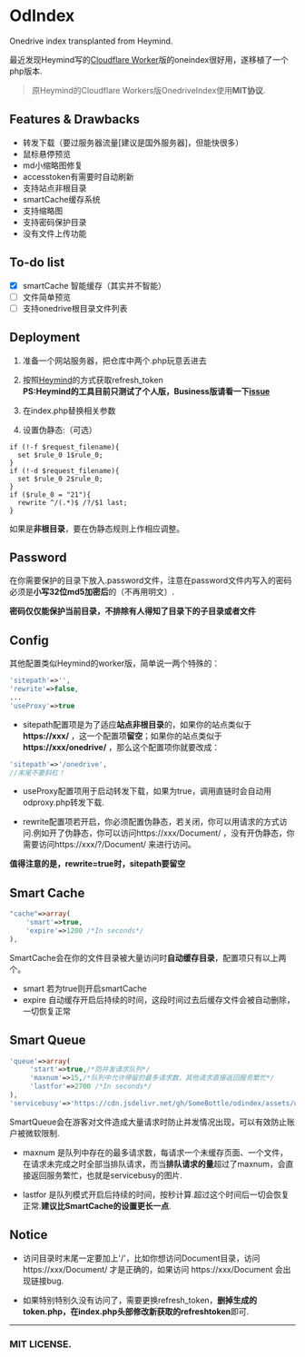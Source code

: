 # OdIndex
Onedrive index transplanted from Heymind.

最近发现Heymind写的<a href='https://github.com/heymind/OneDrive-Index-Cloudflare-Worker' target='_blank'>Cloudflare Worker</a>版的oneindex很好用，遂移植了一个php版本.

> 原Heymind的Cloudflare Workers版OnedriveIndex使用**MIT协议**.  

## Features & Drawbacks  
* 转发下载（要过服务器流量[建议是国外服务器]，但能快很多）   
* 鼠标悬停预览  
* md小缩略图修复  
* accesstoken有需要时自动刷新  
* 支持站点非根目录  
* smartCache缓存系统  
* 支持缩略图  
* 支持密码保护目录  
* 没有文件上传功能  

## To-do list
- [x] smartCache 智能缓存（其实并不智能）  
- [ ] 文件简单预览  
- [ ] 支持onedrive根目录文件列表  

## Deployment  
1. 准备一个网站服务器，把仓库中两个.php玩意丢进去  

2. 按照<a href='https://github.com/SomeBottle/OdIndex/blob/master/heymind/heymind.md' target='_blank'>Heymind</a>的方式获取refresh_token  
**PS:Heymind的工具目前只测试了个人版，Business版请看一下<a href='https://github.com/heymind/OneDrive-Index-Cloudflare-Worker/issues' target='_blank'>issue</a>**  

3. 在index.php替换相关参数  

4. 设置伪静态:（可选）  
  
  ```
  if (!-f $request_filename){
    set $rule_0 1$rule_0;
  }
  if (!-d $request_filename){
    set $rule_0 2$rule_0;
  }
  if ($rule_0 = "21"){
    rewrite ^/(.*)$ /?/$1 last;
  }
  ```
  如果是**非根目录**，要在伪静态规则上作相应调整。  
  
## Password  
在你需要保护的目录下放入.password文件，注意在password文件内写入的密码必须是**小写32位md5加密后**的（不再用明文）.  

**密码仅仅能保护当前目录，不排除有人得知了目录下的子目录或者文件**  

## Config  
其他配置类似Heymind的worker版，简单说一两个特殊的：  

```php
'sitepath'=>'',  
'rewrite'=>false,
...
'useProxy'=>true  
```

* sitepath配置项是为了适应**站点非根目录**的，如果你的站点类似于**https://xxx/** ，这一个配置项**留空**；如果你的站点类似于**https://xxx/onedrive/** ，那么这个配置项你就要改成：  
```php
'sitepath'=>'/onedrive',  
//末尾不要斜杠！  
```

* useProxy配置项用于启动转发下载，如果为true，调用直链时会自动用odproxy.php转发下载.  

* rewrite配置项若开启，你必须配置伪静态，若关闭，你可以用请求的方式访问.例如开了伪静态，你可以访问https://xxx/Document/ ，没有开伪静态，你需要访问https://xxx/?/Document/ 来进行访问。  

**值得注意的是，rewrite=true时，sitepath要留空**  

## Smart Cache  
```php
"cache"=>array(
    'smart'=>true,
    'expire'=>1200 /*In seconds*/
),
```

SmartCache会在你的文件目录被大量访问时**自动缓存目录**，配置项只有以上两个。  

* smart 若为true则开启smartCache  
* expire 自动缓存开启后持续的时间，这段时间过去后缓存文件会被自动删除，一切恢复正常  

## Smart Queue  
```php
'queue'=>array(
     'start'=>true,/*防并发请求队列*/
     'maxnum'=>15,/*队列中允许停留的最多请求数，其他请求直接返回服务繁忙*/
     'lastfor'=>2700 /*In seconds*/
),
'servicebusy'=>'https://cdn.jsdelivr.net/gh/SomeBottle/odindex/assets/unavailable.png',
```

SmartQueue会在游客对文件造成大量请求时防止并发情况出现，可以有效防止账户被微软限制.  

* maxnum 是队列中存在的最多请求数，每请求一个未缓存页面、一个文件，在请求未完成之时全部当排队请求，而当**排队请求的量**超过了maxnum，会直接返回服务繁忙，也就是servicebusy的图片.  

* lastfor 是队列模式开启后持续的时间，按秒计算.超过这个时间后一切会恢复正常.**建议比SmartCache的设置更长一点**.  

## Notice  

* 访问目录时末尾一定要加上'/'，比如你想访问Document目录，访问https://xxx/Document/ 才是正确的，如果访问 https://xxx/Document 会出现链接bug.  

* 如果特别特别久没有访问了，需要更换refresh_token，**删掉生成的token.php，在index.php头部修改新获取的refreshtoken**即可.  

------------------
### MIT LICENSE. 
